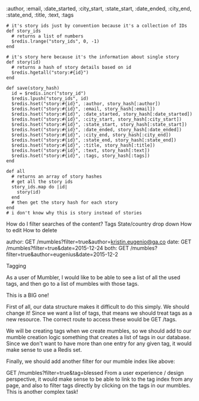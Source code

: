  :author, :email, :date_started, :city_start, :state_start, :date_ended, :city_end, :state_end, :title, :text, :tags




    # it's story ids just by convention because it's a collection of IDs
    def story_ids
      # returns a list of numbers
      $redis.lrange("story_ids", 0, -1)
    end

    # it's story here because it's the information about single story
    def story(id)
      # returns a hash of story details based on id
      $redis.hgetall("story:#{id}")
    end

    def save(story_hash)
      id = $redis.incr("story_id")
      $redis.lpush("story_ids", id)
      $redis.hset("story:#{id}", :author, story_hash[:author])
      $redis.hset("story:#{id}", :email, story_hash[:email])
      $redis.hset("story:#{id}", :date_started, story_hash[:date_started])
      $redis.hset("story:#{id}", :city_start, story_hash[:city_start])
      $redis.hset("story:#{id}", :state_start, story_hash[:state_start])
      $redis.hset("story:#{id}", :date_ended, story_hash[:date_ended])
      $redis.hset("story:#{id}", :city_end, story_hash[:city_end])
      $redis.hset("story:#{id}", :state_end, story_hash[:state_end])
      $redis.hset("story:#{id}", :title, story_hash[:title])
      $redis.hset("story:#{id}", :text, story_hash[:text])
      $redis.hset("story:#{id}", :tags, story_hash[:tags])
    end

    def all
      # returns an array of story hashes
      # get all the story ids
      story_ids.map do |id|
        story(id)
      end
      # then get the story hash for each story
    end
    # i don't know why this is story instead of stories








How do I filter searches of the content?
Tags
State/country drop down
How to edit
How to delete


author: GET /mumbles?filter=true&author=kristin.eugenio@ga.co
date: GET /mumbles?filter=true&date=2015-12-24
both: GET /mumbles?filter=true&author=eugenius&date=2015-12-2





Tagging

As a user of Mumbler, I would like to be able to see a list of all the used tags, and then go to a list of mumbles with those tags.

This is a BIG one!

First of all, our data structure makes it difficult to do this simply. We should change it! Since we want a list of tags, that means we should treat tags as a new resource. The correct route to access these would be GET /tags.

We will be creating tags when we create mumbles, so we should add to our mumble creation logic something that creates a list of tags in our database. Since we don't want to have more than one entry for any given tag, it would make sense to use a Redis set.

Finally, we should add another filter for our mumble index like above:

GET /mumbles?filter=true&tag=blessed
From a user experience / design perspective, it would make sense to be able to link to the tag index from any page, and also to filter tags directly by clicking on the tags in our mumbles. This is another complex task!
